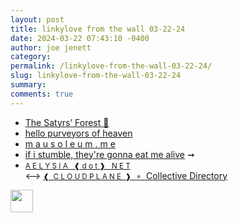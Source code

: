 ```yaml
---
layout: post
title: linkylove from the wall 03-22-24
date: 2024-03-22 07:43:10 -0400
author: joe jenett
category: 
permalink: /linkylove-from-the-wall-03-22-24/
slug: linkylove-from-the-wall-03-22-24
summary: 
comments: true
---
```

<ul class="linkylove">
	<li><a title="‘Xanthe Tynehorne’" href="https://satyrs.eu/">The Satyrs’ Forest 🍇</a></li>
	<li><a title="mala" href="https://ophanimkei.com/">hello purveyors of heaven</a></li>
	<li><a title="Q" href="https://mausoleum.me/">m a u s o l e u m . m e</a></li>
	<li><a title="erin" href="https://gensoukai.net/">if i stumble, they're gonna eat me alive</a> <span title="led to site shown below">➞</span></li>
	<li><a title="Aelyn" href="https://aelysia.net/"><small>A E L Y S I A   ❰ d o t ❱   N E T</small></a><br>⟷ <a title="cloudplane collective directory" href="https://dir.aelysia.net/"><small>❰  C L O U D P L A N E  ❱</small>  ◦  Collective Directory</a></li>
</ul>
<p><a href="https://bulltown.2022.joejenett.com/#buttons"><img src="https://iwebthings.joejenett.com/images/b22.jpg" alt="" width="36"></a></p>
<a href="https://brid.gy/publish/mastodon"></a>